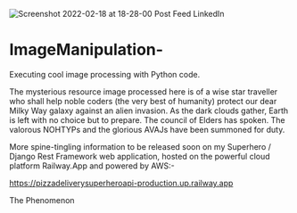 ![Screenshot 2022-02-18 at 18-28-00 Post Feed LinkedIn](https://user-images.githubusercontent.com/96743401/161512275-e9e9b2a6-efd3-4a9c-ad3e-9bb08fe47306.png)
# ImageManipulation-
Executing cool image processing with Python code.

The mysterious resource image processed here is of a wise star traveller who shall help noble coders (the very best of humanity) protect our dear Milky Way galaxy
against an alien invasion. 
As the dark clouds gather, Earth is left with no choice but to prepare. The council of Elders has spoken.
The valorous NOHTYPs and the glorious AVAJs have been summoned for duty. 

More spine-tingling information to be released soon on my Superhero / Django Rest Framework web application, hosted on the powerful cloud platform Railway.App and powered by AWS:-

https://pizzadeliverysuperheroapi-production.up.railway.app

The Phenomenon 
